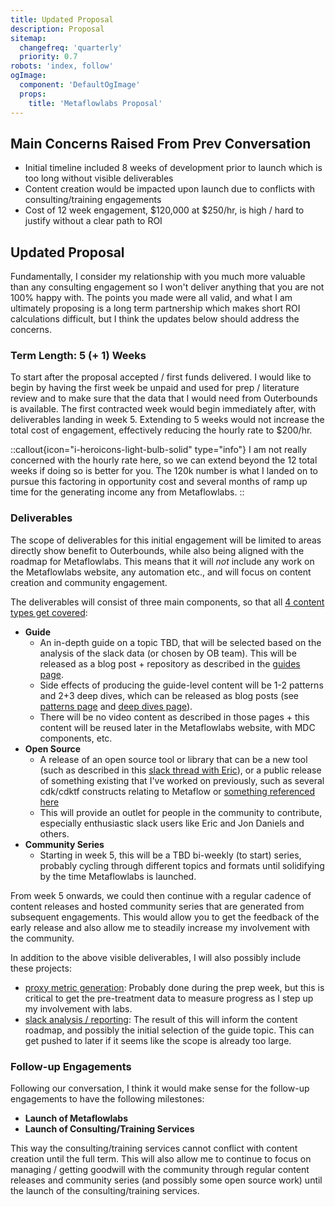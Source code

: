 ```yaml
---
title: Updated Proposal
description: Proposal
sitemap:
  changefreq: 'quarterly'
  priority: 0.7
robots: 'index, follow'
ogImage:
  component: 'DefaultOgImage'
  props:
    title: 'Metaflowlabs Proposal'
---
```


## Main Concerns Raised From Prev Conversation

- Initial timeline included 8 weeks of development prior to launch which is too long without visible deliverables
- Content creation would be impacted upon launch due to conflicts with consulting/training engagements
- Cost of 12 week engagement, $120,000 at $250/hr, is high / hard to justify without a clear path to ROI

## Updated Proposal

Fundamentally, I consider my relationship with you much more valuable than any consulting engagement so I won't deliver anything that you are not 100% happy with. The points you made were all valid, and what I am ultimately proposing is a long term partnership which makes short ROI calculations difficult, but I think the updates below should address the concerns.

### Term Length: 5 (+ 1) Weeks

To start after the proposal accepted / first funds delivered. I would like to begin by having the first week be unpaid and used for prep / literature review and to make sure that the data that I would need from Outerbounds is available. The first contracted week would begin immediately after, with deliverables landing in week 5. Extending to 5 weeks would not increase the total cost of engagement, effectively reducing the hourly rate to $200/hr.

::callout{icon="i-heroicons-light-bulb-solid" type="info"}
I am not really concerned with the hourly rate here, so we can extend beyond the 12 total weeks if doing so is better for you. The 120k number is what I landed on to pursue this factoring in opportunity cost and several months of ramp up time for the generating income any from Metaflowlabs.
::

### Deliverables

The scope of deliverables for this initial engagement will be limited to areas directly show benefit to Outerbounds, while also being aligned with the roadmap for Metaflowlabs. This means that it will _not_ include any work on the Metaflowlabs website, any automation etc., and will focus on content creation and community engagement. 

The deliverables will consist of three main components, so that all [4 content types get covered](/learn):

- **Guide**
  - An in-depth guide on a topic TBD, that will be selected based on the analysis of the slack data (or chosen by OB team). This will be released as a blog post + repository as described in the [guides page](/learn/guides).
  - Side effects of producing the guide-level content will be 1-2 patterns and 2+3 deep dives, which can be released as blog posts (see [patterns page](/learn/patterns) and [deep dives page](/learn/deep-dives)).
  - There will be no video content as described in those pages + this content will be reused later in the Metaflowlabs website, with MDC components, etc.
- **Open Source**
  - A release of an open source tool or library that can be a new tool (such as described in this [slack thread with Eric](https://outerbounds-community.slack.com/archives/C02116BBNTU/p1749685788839179)), or a public release of something existing that I've worked on previously, such as several cdk/cdktf constructs relating to Metaflow or [something referenced here](/learn/open-source#projects)
  - This will provide an outlet for people in the community to contribute, especially enthusiastic slack users like Eric and Jon Daniels and others.
- **Community Series** 
  - Starting in week 5, this will be a TBD bi-weekly (to start) series, probably cycling through different topics and formats until solidifying by the time Metaflowlabs is launched.

From week 5 onwards, we could then continue with a regular cadence of content releases and hosted community series that are generated from subsequent engagements. This would allow you to get the feedback of the early release and also allow me to steadily increase my involvement with the community.

In addition to the above visible deliverables, I will also possibly include these projects:

- [proxy metric generation](/projects/proxy-metric-generation): Probably done during the prep week, but this is critical to get the pre-treatment data to measure progress as I step up my involvement with labs.
- [slack analysis / reporting](/projects/slack-analysis): The result of this will inform the content roadmap, and possibly the initial selection of the guide topic. This can get pushed to later if it seems like the scope is already too large.

### Follow-up Engagements

Following our conversation, I think it would make sense for the follow-up engagements to have the following milestones:

- **Launch of Metaflowlabs**
- **Launch of Consulting/Training Services**

This way the consulting/training services cannot conflict with content creation until the full term. This will also allow me to continue to focus on managing / getting goodwill with the community through regular content releases and community series (and possibly some open source work) until the launch of the consulting/training services.
